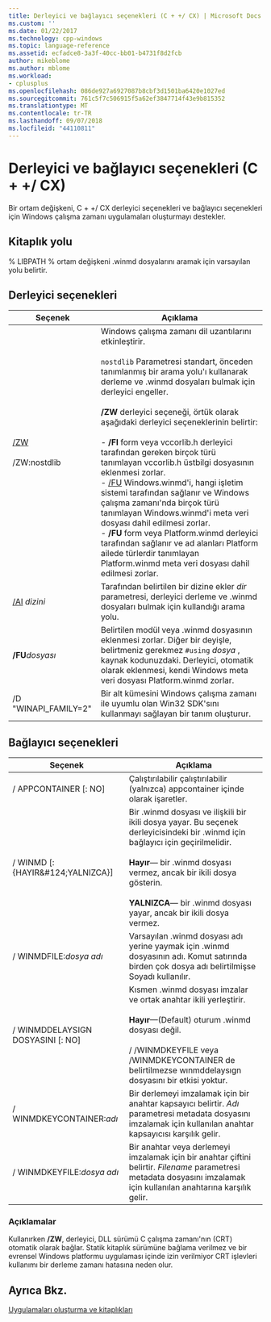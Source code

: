 ```yaml
---
title: Derleyici ve bağlayıcı seçenekleri (C + +/ CX) | Microsoft Docs
ms.custom: ''
ms.date: 01/22/2017
ms.technology: cpp-windows
ms.topic: language-reference
ms.assetid: ecfadce8-3a3f-40cc-bb01-b4731f8d2fcb
author: mikeblome
ms.author: mblome
ms.workload:
- cplusplus
ms.openlocfilehash: 086de927a6927087b8cbf3d1501ba6420e1027ed
ms.sourcegitcommit: 761c5f7c506915f5a62ef3847714f43e9b815352
ms.translationtype: MT
ms.contentlocale: tr-TR
ms.lasthandoff: 09/07/2018
ms.locfileid: "44110811"
---
```

# <a name="compiler-and-linker-options-ccx"></a>Derleyici ve bağlayıcı seçenekleri (C + +/ CX)

Bir ortam değişkeni, C + +/ CX derleyici seçenekleri ve bağlayıcı seçenekleri için Windows çalışma zamanı uygulamaları oluşturmayı destekler.

## <a name="library-path"></a>Kitaplık yolu

% LIBPATH % ortam değişkeni .winmd dosyalarını aramak için varsayılan yolu belirtir.

## <a name="compiler-options"></a>Derleyici seçenekleri

|Seçenek|Açıklama|
|------------|-----------------|
|[/ZW](../build/reference/zw-windows-runtime-compilation.md)<br /><br /> /ZW:nostdlib|Windows çalışma zamanı dil uzantılarını etkinleştirir.<br /><br /> `nostdlib` Parametresi standart, önceden tanımlanmış bir arama yolu'ı kullanarak derleme ve .winmd dosyaları bulmak için derleyici engeller.<br /><br /> **/ZW** derleyici seçeneği, örtük olarak aşağıdaki derleyici seçeneklerinin belirtir:<br /><br /> -   **/FI** form veya vccorlib.h derleyici tarafından gereken birçok türü tanımlayan vccorlib.h üstbilgi dosyasının eklenmesi zorlar.<br />-   [/FU](../build/reference/fu-name-forced-hash-using-file.md) Windows.winmd'i, hangi işletim sistemi tarafından sağlanır ve Windows çalışma zamanı'nda birçok türü tanımlayan Windows.winmd'i meta veri dosyası dahil edilmesi zorlar.<br />-   **/FU** form veya Platform.winmd derleyici tarafından sağlanır ve ad alanları Platform ailede türlerdir tanımlayan Platform.winmd meta veri dosyası dahil edilmesi zorlar.|
|[/AI](../build/reference/ai-specify-metadata-directories.md) *dizini*|Tarafından belirtilen bir dizine ekler *dir* parametresi, derleyici derleme ve .winmd dosyaları bulmak için kullandığı arama yolu.|
|**/FU***dosyası*|Belirtilen modül veya .winmd dosyasının eklenmesi zorlar. Diğer bir deyişle, belirtmeniz gerekmez `#using` *dosya* , kaynak kodunuzdaki. Derleyici, otomatik olarak eklenmesi, kendi Windows meta veri dosyası Platform.winmd zorlar.|
|/D "WINAPI_FAMILY=2"|Bir alt kümesini Windows çalışma zamanı ile uyumlu olan Win32 SDK'sını kullanmayı sağlayan bir tanım oluşturur.|

## <a name="linker-options"></a>Bağlayıcı seçenekleri

|Seçenek|Açıklama|
|------------|-----------------|
|/ APPCONTAINER [: NO]|Çalıştırılabilir çalıştırılabilir (yalnızca) appcontainer içinde olarak işaretler.|
|/ WINMD [: {HAYIR&AMP;#124;YALNIZCA}]|Bir .winmd dosyası ve ilişkili bir ikili dosya yayar. Bu seçenek derleyicisindeki bir .winmd için bağlayıcı için geçirilmelidir.<br /><br /> **Hayır**— bir .winmd dosyası vermez, ancak bir ikili dosya gösterin.<br /><br /> **YALNIZCA**— bir .winmd dosyası yayar, ancak bir ikili dosya vermez.|
|/ WINMDFILE:*dosya adı*|Varsayılan .winmd dosyası adı yerine yaymak için .winmd dosyasının adı. Komut satırında birden çok dosya adı belirtilmişse Soyadı kullanılır.|
|/ WINMDDELAYSIGN DOSYASINI [: NO]|Kısmen .winmd dosyası imzalar ve ortak anahtar ikili yerleştirir.<br /><br /> **Hayır**—(Default) oturum .winmd dosyası değil.<br /><br /> / /WINMDKEYFILE veya /WINMDKEYCONTAINER de belirtilmezse wınmddelaysıgn dosyasını bir etkisi yoktur.|
|/ WINMDKEYCONTAINER:*adı*|Bir derlemeyi imzalamak için bir anahtar kapsayıcı belirtir. *Adı* parametresi metadata dosyasını imzalamak için kullanılan anahtar kapsayıcısı karşılık gelir.|
|/ WINMDKEYFILE:*dosya adı*|Bir anahtar veya derlemeyi imzalamak için bir anahtar çiftini belirtir. *Filename* parametresi metadata dosyasını imzalamak için kullanılan anahtarına karşılık gelir.|

### <a name="remarks"></a>Açıklamalar

Kullanırken **/ZW**, derleyici, DLL sürümü C çalışma zamanı'nın (CRT) otomatik olarak bağlar. Statik kitaplık sürümüne bağlama verilmez ve bir evrensel Windows platformu uygulaması içinde izin verilmiyor CRT işlevleri kullanımı bir derleme zamanı hatasına neden olur.

## <a name="see-also"></a>Ayrıca Bkz.

[Uygulamaları oluşturma ve kitaplıkları](../cppcx/building-apps-and-libraries-c-cx.md)